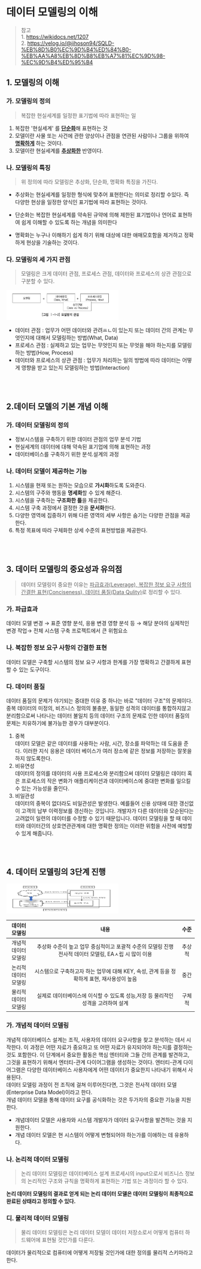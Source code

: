 # 데이터 모델링의 이해
> 참고 <br> 1. https://wikidocs.net/1207 <br> 2. https://velog.io/@jihoson94/SQLD-%EB%8D%B0%EC%9D%B4%ED%84%B0-%EB%AA%A8%EB%8D%B8%EB%A7%81%EC%9D%98-%EC%9D%B4%ED%95%B4


## 1. 모델링의 이해

### 가. 모델링의 정의

>복잡한 현실세계를 일정한 표기법에 따라 표현하는 일

1. 복잡한 '현실세계' 를 <u>**단순화**</u>해 표현하는 것
1. 모델이란 사물 또는 사건에 관한 양상이나 관점을 연관된 사람이나 그룹을 위하여 <u>**명확하게**</u> 하는 것이다.
1. 모델이란 현실세계를 <u>**추상화한**</u> 반영이다.

### 나. 모델링의 특징
>위 정의에 따라 모델링은 추상화, 단순화, 명확화 특징을 가진다.

-  추상화는 현실세계를 일정한 형식에 맞추어 표현한다는 의미로 정리할 수있다. 즉 다양한 현상을 일정한 양식인 표기법에 따라 표현하는 것이다.

- 단순화는 복잡한 현실세계를 약속된 규약에 의해 제한된 표기법이나 언어로 표현하여 쉽게 이해할 수 있도록 하는 개념을 의미한다

- 명확화는 누구나 이해하기 쉽게 하기 위해 대상에 대한 애매모호함을 제거하고 정확하게 현상을 기술하는 것이다.

### 다. 모델링의 세 가지 관점
>모델링은 크게 데이터 관점, 프로세스 관점, 데이터와 프로세스의 상관 관점으로 구분할 수 있다.

<img src='../img/data1_1.jpg' width='300' height='80'>

-  데이터 관점 : 업무가 어떤 데이터와 관려ㅛㄴ이 있는지 또는 데이터 간의 관계는 무엇인지에 대해서 모델링하는 방법(What, Data)
-  프로세스 관점 : 실제하고 있는 업무는 무엇인지 또는 무엇을 해야 하는지를 모델링하는 방법(How, Process)
- 데이터와 프로세스의 상관 관점 : 업무가 처리하는 일의 방법에 따라 데이터는 어떻게 영향을 받고 있는지 모델링하는 방법(Interaction)

<br>
<br>

## 2.데이터 모델의 기본 개념 이해

### 가. 데이터 모델링의 정의
- 정보시스템을 구축하기 위한 데이터 관점의 업무 분석 기법
- 현실세계의 데이터에 대해 약속된 표기업에 의해 표현하는 과정
- 데이터베이스를 구축하기 위한 분석.설계의 과정

### 나. 데이터 모델이 제공하는 기능
1. 시스템을 현재 또는 원하는 모습으로 **가시화**하도록 도와준다.
1. 시스템의 구주와 행동을 **명세화**할 수 있게 해준다.
1. 시스템을 구축하는 **구조화한 틀**을 제공한다.
1. 시스템 구축 과정에서 결정한 것을 **문서화**한다.
1. 다양한 영역에 집중하기 위해 다른 영역의 세부 사항은 숨기는 다양한 관점을 제공한다.
1. 특정 목표에 따라 구체화한 상세 수준의 표현방법을 제공한다.

<br>
<br>

## 3. 데이터 모델링의 중요성과 유의점
> 데이터 모델링이 중요한 이유는 <u>파급효과(Leverage), 복잡한 정보 요구 사항의 간결한 표현(Conciseness), 데이터 품질(Data Qulity)</u>로 정리할 수 있다.

### 가. 파급효과
데이터 모델 변경 → 표준 영향 분석, 응용 변경 영향 분석 등 → 해당 분야의 실제적인 변경 작업→ 전체 시스템 구축 프로젝트에서 큰 위험요소

### 나. 북잡한 정보 요구 사항의 간결한 표현
데이터 모델은 구축할 시스템의 정보 요구 사항과 한계를 가장 명확하고 간결하게 표현할 수 있는 도구이다.

### 다. 데이터 품질
데이터 품질의 문제가 야기되는 중대한 이유 중 하나는 바로 "데이터 구조"의 문제이다.
중복 데이터의 미정의, 비즈니스 정의의 불충분, 동일한 성격의 데이터를 통합하지않고 분리함으로써 나타나는 데이터 불일치 등의 데이터 구조의 문제로 인한 데이터 품질의 문제는 치유하기에 불가능한 경우가 대부분이다.

1. 중복 <br>
데이터 모델은 같은 데이터를 사용하는 사람, 시간, 장소를 파악하는 데 도움을 준다. 이러한 지식 응용은 데이터 베이스가 여러 장소에 같은 정보를 저장하는 잘못을 하지 않도록한다.
1. 비유연성<br>
데이터의 정의를 데이터의 사용 프로세스와 분리함으써 데이터 모델링은 데이터 혹은 프로세스의 작은 변화가 애플리케이션과 데이터베이스에 중대한 변화를 일으킬 수 있는 가능성을 줄인다.
1. 비일관성<br>
데이터의 중복이 없더라도 비일관성은 발생한다. 예를들어 신용 상태에 대한 갱신없이 고객의 납부 이력정보를 갱신하는 것입니다. 개발자가 다른 데이터와 모순된다는 고려없이 일련의 데이터를 수정할 수 있기 때문입니다. 데이터 모델링을 할 때 데이터와 데이터간의 상호연관관계에 대한 명확한 정의는 이러한 위험을 사전에 예방할 수 있게 해줍니다.

<br>
<br>

## 4. 데이터 모델링의 3단계 진행
<img src='../img/data1_2.jpg' width='300' height='80'>

<br>

|데이터 모델링| 내용 | 수준 |
|:---------:|:-----------------------------------------:|:----:|
|개념적<br>데이터 모델링| 추상화 수준이 높고 업무 중심적이고 포괄적 수준의 모델링 진행 전사적 데이터 모델링, EAㅅ립 시 많이 이용 |추상적|
|논리적<br>데이터 모델링|시스템으로 구축하고자 하는 업무에 대해 KEY, 속성, 관계 등을 정확하게 표현, 재사용성이 높음 | 중간|
|물리적<br>데이터 모델링|실제로 데이터베이스에 이식할 수 있도록 성능,저장 등 물리적인 성격을 고려하여 설계 | 구체적|

### 가. 개념적 데이터 모델링
개념적 데이터베이스 설계는 조직, 사용자의 데이터 요구사항을 찾고 분석하는 데서 시작한다. 이 과정은 어떤 자료가 중요하고 또 어떤 자료가 유지되어야 하는지를 결정하는 것도 포함한다. 이 단계에서 중요한 활동은 핵심 엔터티와 그들 간의 관계를 발견하고, 그것을 표현하기 위해서 엔터티-관계 다이어그램을 생성하는 것이다. 엔터티-관계 다이어그램은 다양한 데이터베이스 사용자에게 어떤 데이터가 중요한지 나타내기 위해서 사용된다. 
<BR>
데이터 모델링 과정이 전 조직에 걸쳐 이루어진다면, 그것은 전사적 데이터 모델(Enterprise Data Model)이라고 한다.
<br>
개념 데이터 모델을 통해 데이터 요구를 공식화하는 것은 두가자의 중요한 기능을 지원한다.
- 개념데이터 모델은 사용자와 시스템 개발자가 데이터 요구사항을 발견하는 것을 지원한다.
- 개념 데이터 모델은 현 시스템이 어떻게 변형되어야 하는가를 이애하는 데 유용하다.

### 나. 논리적 데이터 모델링
> 논리 데이터 모델링은 데이터베이스 설계 프로세시의 input으로서 비즈니스 정보의 논리적인 구조와 규칙을 명확하게 표현하는 기법 또는 과정이라 할 수 있다.

**논리 데이터 모델링의 결과로 얻게 되는 논리 데이터 모델은 데이터 모델링이 최종적으로 완료된 상태라고 정의할 수 있다.**

### 디. 물리적 데이터 모델링
> 물리 데이터 모델링은 논리 데이터 모델이 데이터 저장소로서 어떻게 컴퓨터 하드웨어에 표현될 것인가를 다룬다.

데이터가 물리적으로 컴퓨터에 어뗗게 저장될 것인가에 대한 정의를 물리적 스키마라고 한다.


